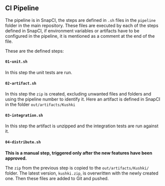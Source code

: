 ## CI Pipeline
The pipeline is in SnapCI, the steps are defined in `.sh` files in the `pipeline` folder in the main repository.
These files are executed by each of the steps defined in SnapCI, if environment variables or artifacts
have to be configured in the pipeline, it is mentioned as a comment at the end of the file.

These are the defined steps:

#### `01-unit.sh`
In this step the unit tests are run.

#### `02-artifact.sh`
In this step the `zip` is created, excluding unwanted files and folders and using the pipeline number to identify
it. Here an artifact is defined in SnapCI in the folder `out/artifacts/Kushki`

#### `03-integration.sh`
In this step the artifact is unzipped and the integration tests are run against it.

#### `04-distribute.sh`
**This is a manual step, triggered only after the new features have been approved.**

The `zip` from the previous step is copied to the `out/artifacts/Kushki/` folder. The latest version, `kushki.zip`,
is overwritten with the newly created one. Then these files are added to Git and pushed.